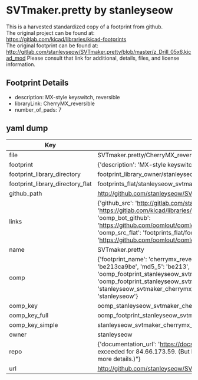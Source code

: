 # SVTmaker.pretty by stanleyseow  
This is a harvested standardized copy of a footprint from github.  
The original project can be found at:  
https://gitlab.com/kicad/libraries/kicad-footprints  
The original footprint can be found at:
http://gitlab.com/stanleyseow/SVTmaker.pretty/blob/master/z_Drill_05x6.kicad_mod
Please consult that link for additional, details, files, and license information.  
## Footprint Details
* description: MX-style keyswitch, reversible  
* libraryLink: CherryMX_reversible  
* number_of_pads: 7  
## yaml dump  
| Key | Value |  
| --- | --- |  
| file | SVTmaker.pretty/CherryMX_reversible.kicad_mod |  
| footprint | {'description': 'MX-style keyswitch, reversible', 'libraryLink': 'CherryMX_reversible', 'number_of_pads': 7} |  
| footprint_library_directory | footprint_library_owner/stanleyseow_SVTmaker.pretty |  
| footprint_library_directory_flat | footprints_flat/stanleyseow_svtmaker_cherrymx_reversible/working |  
| github_path | http://github.com/stanleyseow/SVTmaker.pretty/blob/master/CherryMX_reversible.kicad_mod |  
| links | {'github_src': 'http://gitlab.com/stanleyseow/SVTmaker.pretty/blob/master/z_Drill_05x6.kicad_mod', 'github_src_repo': 'https://gitlab.com/kicad/libraries/kicad-footprints', 'oomp_bot': 'footprints/stanleyseow_svtmaker_cherrymx_reversible/working', 'oomp_bot_github': 'https://github.com/oomlout/oomlout_oomp_footprint_bot/tree/main/footprints/stanleyseow_svtmaker_cherrymx_reversible/working', 'oomp_src_flat': 'footprints_flat/footprints_flat/stanleyseow_svtmaker_cherrymx_reversible/working', 'oomp_src_flat_github': 'https://github.com/oomlout/oomlout_oomp_footprint_src/tree/main/footprints_flat/stanleyseow_svtmaker_cherrymx_reversible/working'} |  
| name | SVTmaker.pretty |  
| oomp | {'footprint_name': 'cherrymx_reversible', 'library_name': 'svtmaker', 'md5': 'be213ca9be6d792f35172dad73eee181', 'md5_10': 'be213ca9be', 'md5_5': 'be213', 'md5_6': 'be213c', 'oomp_key': 'oomp_stanleyseow_svtmaker_cherrymx_reversible', 'oomp_key_extra': 'oomp_footprint_stanleyseow_svtmaker_cherrymx_reversible', 'oomp_key_full': 'oomp_footprint_stanleyseow_svtmaker_cherrymx_reversible_be213c', 'oomp_key_simple': 'stanleyseow_svtmaker_cherrymx_reversible', 'original_filename': 'SVTmaker.pretty/CherryMX_reversible.kicad_mod', 'owner_name': 'stanleyseow'} |  
| oomp_key | oomp_stanleyseow_svtmaker_cherrymx_reversible |  
| oomp_key_full | oomp_footprint_stanleyseow_svtmaker_cherrymx_reversible |  
| oomp_key_simple | stanleyseow_svtmaker_cherrymx_reversible |  
| owner | stanleyseow |  
| repo | {'documentation_url': 'https://docs.github.com/rest/overview/resources-in-the-rest-api#rate-limiting', 'message': "API rate limit exceeded for 84.66.173.59. (But here's the good news: Authenticated requests get a higher rate limit. Check out the documentation for more details.)"} |  
| url | http://github.com/stanleyseow/SVTmaker.pretty |  


